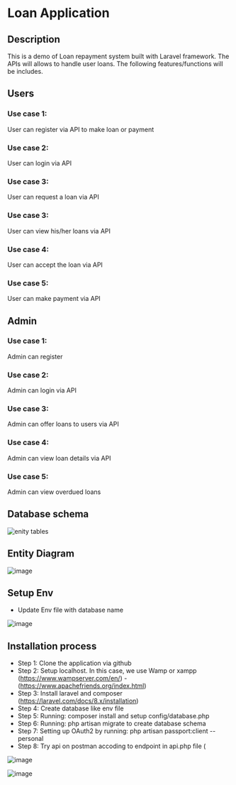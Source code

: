 # Loan Application

## Description
This is a demo of Loan repayment system built with Laravel framework. 
The APIs will allows to handle user loans. 
The following features/functions will be includes.

## Users

### Use case 1:
User can register via API to make loan or payment

### Use case 2:
User can login via API

### Use case 3:
User can request a loan via API
 

### Use case 3:
User can view his/her loans via API

### Use case 4:
User can accept the loan via API


### Use case 5:
User can make payment via API

## Admin

### Use case 1:
Admin can register

### Use case 2:
Admin can login via API

### Use case 3:
Admin can offer loans to users via API

### Use case 4:
Admin can view loan details via API

### Use case 5:
Admin can view overdued loans

## Database schema

![enity tables](https://user-images.githubusercontent.com/10462068/141443188-bfcff395-9619-48ae-87e2-99ead0468b72.PNG)

## Entity Diagram

![image](https://user-images.githubusercontent.com/10462068/141445227-815d49f3-ea51-40c8-a0e6-e21a46b4721c.png)

## Setup Env

- Update Env file with database name 

![image](https://user-images.githubusercontent.com/10462068/141446626-f03bcfa0-db20-42b4-a929-42f814d82f50.png)


## Installation process

- Step 1: Clone the application via github
- Step 2: Setup localhost. In this case, we use Wamp or xampp (https://www.wampserver.com/en/) - (https://www.apachefriends.org/index.html)
- Step 3: Install laravel and composer (https://laravel.com/docs/8.x/installation)
- Step 4: Create database like env file 
- Step 5: Running: composer install and setup config/database.php
- Step 6: Running: php artisan migrate to create database schema
- Step 7: Setting up OAuth2  by running: php artisan passport:client --personal  
- Step 8: Try api on postman accoding to endpoint in api.php file (

![image](https://user-images.githubusercontent.com/10462068/141446377-83c4f4b1-17e0-4f8b-8999-8f13f6824dea.png)

![image](https://user-images.githubusercontent.com/10462068/141446412-f5415b35-e19e-47dc-bdde-cedea97c5e9d.png)


